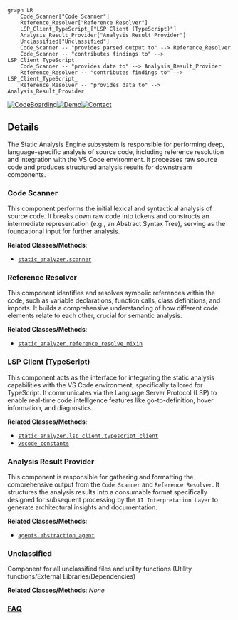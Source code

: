 ```mermaid
graph LR
    Code_Scanner["Code Scanner"]
    Reference_Resolver["Reference Resolver"]
    LSP_Client_TypeScript_["LSP Client (TypeScript)"]
    Analysis_Result_Provider["Analysis Result Provider"]
    Unclassified["Unclassified"]
    Code_Scanner -- "provides parsed output to" --> Reference_Resolver
    Code_Scanner -- "contributes findings to" --> LSP_Client_TypeScript_
    Code_Scanner -- "provides data to" --> Analysis_Result_Provider
    Reference_Resolver -- "contributes findings to" --> LSP_Client_TypeScript_
    Reference_Resolver -- "provides data to" --> Analysis_Result_Provider
```

[![CodeBoarding](https://img.shields.io/badge/Generated%20by-CodeBoarding-9cf?style=flat-square)](https://github.com/CodeBoarding/CodeBoarding)[![Demo](https://img.shields.io/badge/Try%20our-Demo-blue?style=flat-square)](https://www.codeboarding.org/diagrams)[![Contact](https://img.shields.io/badge/Contact%20us%20-%20contact@codeboarding.org-lightgrey?style=flat-square)](mailto:contact@codeboarding.org)

## Details

The Static Analysis Engine subsystem is responsible for performing deep, language-specific analysis of source code, including reference resolution and integration with the VS Code environment. It processes raw source code and produces structured analysis results for downstream components.

### Code Scanner
This component performs the initial lexical and syntactical analysis of source code. It breaks down raw code into tokens and constructs an intermediate representation (e.g., an Abstract Syntax Tree), serving as the foundational input for further analysis.


**Related Classes/Methods**:

- <a href="https://github.com/CodeBoarding/CodeBoarding/blob/mainstatic_analyzer/scanner.py" target="_blank" rel="noopener noreferrer">`static_analyzer.scanner`</a>


### Reference Resolver
This component identifies and resolves symbolic references within the code, such as variable declarations, function calls, class definitions, and imports. It builds a comprehensive understanding of how different code elements relate to each other, crucial for semantic analysis.


**Related Classes/Methods**:

- <a href="https://github.com/CodeBoarding/CodeBoarding/blob/mainstatic_analyzer/reference_resolve_mixin.py" target="_blank" rel="noopener noreferrer">`static_analyzer.reference_resolve_mixin`</a>


### LSP Client (TypeScript)
This component acts as the interface for integrating the static analysis capabilities with the VS Code environment, specifically tailored for TypeScript. It communicates via the Language Server Protocol (LSP) to enable real-time code intelligence features like go-to-definition, hover information, and diagnostics.


**Related Classes/Methods**:

- <a href="https://github.com/CodeBoarding/CodeBoarding/blob/mainstatic_analyzer/lsp_client/typescript_client.py" target="_blank" rel="noopener noreferrer">`static_analyzer.lsp_client.typescript_client`</a>
- <a href="https://github.com/CodeBoarding/CodeBoarding/blob/mainvscode_constants.py" target="_blank" rel="noopener noreferrer">`vscode_constants`</a>


### Analysis Result Provider
This component is responsible for gathering and formatting the comprehensive output from the `Code Scanner` and `Reference Resolver`. It structures the analysis results into a consumable format specifically designed for subsequent processing by the `AI Interpretation Layer` to generate architectural insights and documentation.


**Related Classes/Methods**:

- <a href="https://github.com/CodeBoarding/CodeBoarding/blob/mainagents/abstraction_agent.py" target="_blank" rel="noopener noreferrer">`agents.abstraction_agent`</a>


### Unclassified
Component for all unclassified files and utility functions (Utility functions/External Libraries/Dependencies)


**Related Classes/Methods**: _None_



### [FAQ](https://github.com/CodeBoarding/GeneratedOnBoardings/tree/main?tab=readme-ov-file#faq)
